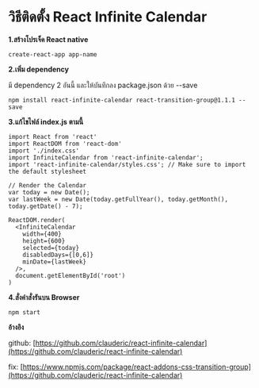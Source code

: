 **วิธีติดตั้ง React Infinite Calendar**
=============================


<B>**1.สร้างโปรเจ็ค React native**</B>

```
create-react-app app-name
```


<B>**2.เพิ่ม dependency**</B>

มี dependency 2 อันนี้ และให้บันทึกลง package.json ด้วย --save
```
npm install react-infinite-calendar react-transition-group@1.1.1 --save
```


<B>**3.แก้ไขไฟล์ index.js ตามนี้**</B>
```
import React from 'react'
import ReactDOM from 'react-dom'
import './index.css'
import InfiniteCalendar from 'react-infinite-calendar';
import 'react-infinite-calendar/styles.css'; // Make sure to import the default stylesheet

// Render the Calendar
var today = new Date();
var lastWeek = new Date(today.getFullYear(), today.getMonth(), today.getDate() - 7);

ReactDOM.render(
  <InfiniteCalendar
    width={400}
    height={600}
    selected={today}
    disabledDays={[0,6]}
    minDate={lastWeek}
  />,
  document.getElementById('root')
)
```


<B>**4.สั่งคำสั่งรันบน Browser**</B>
```
npm start
```


<B>**อ้างอิง**</B>

github: [https://github.com/clauderic/react-infinite-calendar](https://github.com/clauderic/react-infinite-calendar)

fix: [https://www.npmjs.com/package/react-addons-css-transition-group](https://github.com/clauderic/react-infinite-calendar)